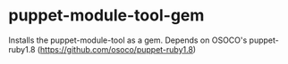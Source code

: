 puppet-module-tool-gem
======================

Installs the puppet-module-tool as a gem. Depends on OSOCO's puppet-ruby1.8 (https://github.com/osoco/puppet-ruby1.8)
